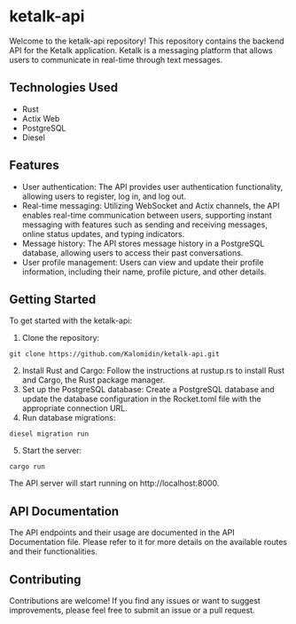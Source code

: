 # ketalk-api

Welcome to the ketalk-api repository! This repository contains the backend API for the Ketalk application. Ketalk is a messaging platform that allows users to communicate in real-time through text messages.

## Technologies Used

- Rust
- Actix Web
- PostgreSQL
- Diesel

## Features

- User authentication: The API provides user authentication functionality, allowing users to register, log in, and log out.
- Real-time messaging: Utilizing WebSocket and Actix channels, the API enables real-time communication between users, supporting instant messaging with features such as sending and receiving messages, online status updates, and typing indicators.
- Message history: The API stores message history in a PostgreSQL database, allowing users to access their past conversations.
- User profile management: Users can view and update their profile information, including their name, profile picture, and other details.

## Getting Started

To get started with the ketalk-api:

1. Clone the repository:

```
git clone https://github.com/Kalomidin/ketalk-api.git
```

2. Install Rust and Cargo:
Follow the instructions at rustup.rs to install Rust and Cargo, the Rust package manager.
3. Set up the PostgreSQL database:
Create a PostgreSQL database and update the database configuration in the Rocket.toml file with the appropriate connection URL.
4. Run database migrations:
```
diesel migration run
```
5. Start the server:
```
cargo run
```
The API server will start running on http://localhost:8000.

## API Documentation
The API endpoints and their usage are documented in the API Documentation file. Please refer to it for more details on the available routes and their functionalities.

## Contributing
Contributions are welcome! If you find any issues or want to suggest improvements, please feel free to submit an issue or a pull request.



